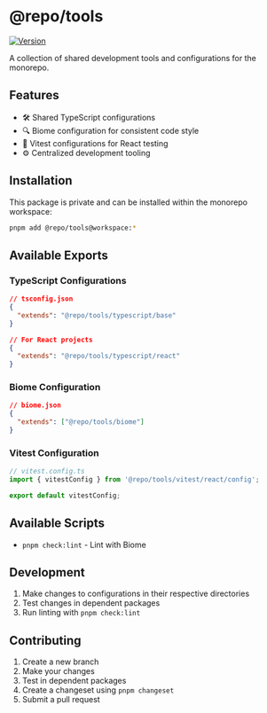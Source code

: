 # @repo/tools

[![Version](https://img.shields.io/badge/version-1.0.0-blue.svg)](package.json)

A collection of shared development tools and configurations for the monorepo.

## Features

- 🛠️ Shared TypeScript configurations
- 🔍 Biome configuration for consistent code style
- 🧪 Vitest configurations for React testing
- ⚙️ Centralized development tooling

## Installation

This package is private and can be installed within the monorepo workspace:

```bash
pnpm add @repo/tools@workspace:*
```

## Available Exports

### TypeScript Configurations

```json
// tsconfig.json
{
  "extends": "@repo/tools/typescript/base"
}

// For React projects
{
  "extends": "@repo/tools/typescript/react"
}
```

### Biome Configuration

```json
// biome.json
{
  "extends": ["@repo/tools/biome"]
}
```

### Vitest Configuration

```ts
// vitest.config.ts
import { vitestConfig } from '@repo/tools/vitest/react/config';

export default vitestConfig;
```

## Available Scripts

- `pnpm check:lint` - Lint with Biome

## Development

1. Make changes to configurations in their respective directories
2. Test changes in dependent packages
3. Run linting with `pnpm check:lint`

## Contributing

1. Create a new branch
2. Make your changes
3. Test in dependent packages
4. Create a changeset using `pnpm changeset`
5. Submit a pull request